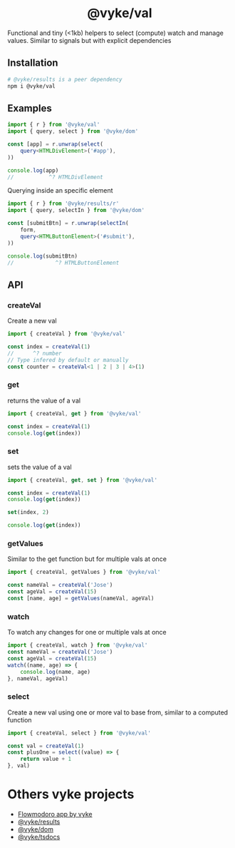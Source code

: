 <div align="center">
	<h1>
		@vyke/val
	</h1>
</div>
Functional and tiny (<1kb) helpers to select (compute) watch and manage values. Similar to signals but with explicit dependencies

## Installation
```sh
# @vyke/results is a peer dependency
npm i @vyke/val
```

## Examples
```ts
import { r } from '@vyke/val'
import { query, select } from '@vyke/dom'

const [app] = r.unwrap(select(
	query<HTMLDivElement>('#app'),
))

console.log(app)
//           ^? HTMLDivElement
```

Querying inside an specific element
```ts
import { r } from '@vyke/results/r'
import { query, selectIn } from '@vyke/dom'

const [submitBtn] = r.unwrap(selectIn(
	form,
	query<HTMLButtonElement>('#submit'),
))

console.log(submitBtn)
//             ^? HTMLButtonElement
```

## API
### createVal
Create a new val

```ts
import { createVal } from '@vyke/val'

const index = createVal(1)
//      ^? number
// Type infered by default or manually
const counter = createVal<1 | 2 | 3 | 4>(1)
```

### get
returns the value of a val

```ts
import { createVal, get } from '@vyke/val'

const index = createVal(1)
console.log(get(index))
```

### set

sets the value of a val

```ts
import { createVal, get, set } from '@vyke/val'

const index = createVal(1)
console.log(get(index))

set(index, 2)

console.log(get(index))
```

### getValues
Similar to the get function but for multiple vals at once

```ts
import { createVal, getValues } from '@vyke/val'

const nameVal = createVal('Jose')
const ageVal = createVal(15)
const [name, age] = getValues(nameVal, ageVal)
```

### watch
To watch any changes for one or multiple vals at once

```ts
import { createVal, watch } from '@vyke/val'
const nameVal = createVal('Jose')
const ageVal = createVal(15)
watch((name, age) => {
	console.log(name, age)
}, nameVal, ageVal)
```

### select
Create a new val using one or more val to base from, similar to a computed function

```ts
import { createVal, select } from '@vyke/val'

const val = createVal(1)
const plusOne = select((value) => {
	return value + 1
}, val)
```

# Others vyke projects
- [Flowmodoro app by vyke](https://github.com/albizures/vyke-flowmodoro)
- [@vyke/results](https://github.com/albizures/vyke-results)
- [@vyke/dom](https://github.com/albizures/vyke-dom)
- [@vyke/tsdocs](https://github.com/albizures/vyke-tsdocs)

